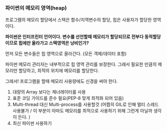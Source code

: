 ### 파이썬의 메모리 영역(heap)

프로그램의 메모리 할당에서 스택은 함수/지역변수의 할당, 힙은 사용자가 할당한 영역이다. 

**파이썬은 인터프린터 언어이다. 변수를 선언할때 메모리가 할당되므로 전부다 동적할당이므로 힙에만 올라가고 스택영역은 낭비인가?**

먼저 모든 변수들은 힙 영역으로 올라간다. (모든 객체/데이터 포함)

파이썬 메모리 관리자는 내부적으로 힙 영역 관리를 보장한다. 그래서 필요한 만큼의 메모리만 할당하고, 최적의 위치에 메모리를 할당한다. 

그래서! 프로그램을 할때 메모리 사용량에도 신경을 써야 한다. 


1. 대량의 Array 보다는 제너레이터를 사용
2. 표준 코딩 가이드를 준수 필요(PEP-8 맞게 최적화 되어 있음)
3. Multi-thread 대신 Multi-process를 사용할것 (어짭히 GIL로 인해 멀티 스레드 사용불가 / 이 부분이 아마도 메모리를 최적으로 사용하기 위해 그런게 아닐까 생각이 든다. )
4. 최신 파이썬 사용하기


